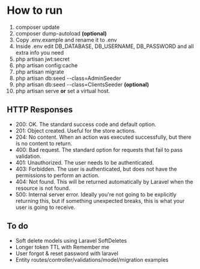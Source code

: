# How to run

1. composer update
2. composer dump-autoload **(optional)**
3. Copy .env.example and rename it to .env
4. Inside .env edit DB_DATABASE, DB_USERNAME, DB_PASSWORD and all extra info you need
5. php artisan jwt:secret
6. php artisan config:cache
7. php artisan migrate
8. php artisan db:seed --class=AdminSeeder
9. php artisan db:seed --class=ClientsSeeder **(optional)**
10. php artisan serve **or** set a virtual host.

## HTTP Responses
* 200: OK. The standard success code and default option.
* 201: Object created. Useful for the store actions.
* 204: No content. When an action was executed successfully, but there is no content to return.
* 400: Bad request. The standard option for requests that fail to pass validation.
* 401: Unauthorized. The user needs to be authenticated.
* 403: Forbidden. The user is authenticated, but does not have the permissions to perform an action.
* 404: Not found. This will be returned automatically by Laravel when the resource is not found.
* 500: Internal server error. Ideally you're not going to be explicitly returning this, but if something unexpected breaks, this is what your user is going to receive.

## To do

* Soft delete models using Laravel SoftDeletes
* Longer token TTL with Remember me
* User forgot & reset password with laravel
* Entity routes/controller/validations/model/migration examples